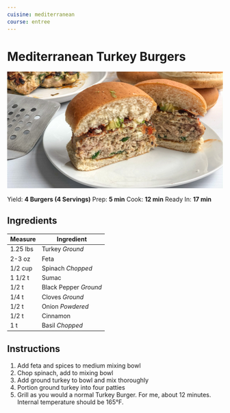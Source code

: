 ```yaml
---
cuisine: mediterranean
course: entree
---
```


# Mediterranean Turkey Burgers

![Photo](mediterranean-turkey-burgers.png)

Yield: **4 Burgers (4 Servings)**
Prep: **5 min**
Cook: **12 min**
Ready In: **17 min**

## Ingredients

Measure|Ingredient
---|---
1.25 lbs|Turkey *Ground*
2-3 oz|Feta
1/2 cup|Spinach *Chopped*
1 1/2 t|Sumac
1/2 t|Black Pepper *Ground*
1/4 t|Cloves *Ground*
1/2 t|Onion *Powdered*
1/2 t|Cinnamon
1 t|Basil *Chopped*

## Instructions

1. Add feta and spices to medium mixing bowl
2. Chop spinach, add to mixing bowl
3. Add ground turkey to bowl and mix thoroughly
4. Portion ground turkey into four patties
5. Grill as you would a normal Turkey Burger. For me, about 12 minutes. Internal temperature should be 165°F.